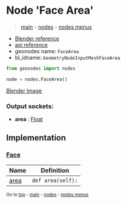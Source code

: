 # Node 'Face Area'

> [main](../structure.md) - [nodes](nodes.md) - [nodes menus](nodes_menus.md)

- [Blender reference](https://docs.blender.org/manual/en/latest/modeling/geometry_nodes/mesh/face_area.html)
- [api reference](https://docs.blender.org/api/current/bpy.types.GeometryNodeInputMeshFaceArea.html)
- geonodes name: `FaceArea`
- bl_idname: `GeometryNodeInputMeshFaceArea`

```python
from geonodes import nodes

node = nodes.FaceArea()
```

[Blender Image](self.node_image_ref)

### Output sockets:

- **area** : [Float](Float.md)

## Implementation

### [Face](Face.md)

| Name | Definition |
|------|------------|
 | [area](Face.md#area-property) | `def area(self):` |

<sub>Go to [top](#node-Face-Area) - [main](../structure.md) - [nodes](nodes.md) - [nodes menus](nodes_menus.md)</sub>

